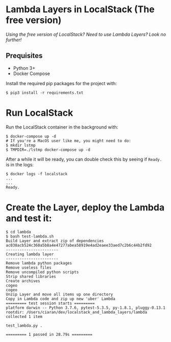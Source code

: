 # Lambda Layers in LocalStack (The free version)

*Using the free version of LocalStack? Need to use Lambda Layers? Look no further!*

## Prequisites
* Python 3+
* Docker Compose

Install the required pip packages for the project with:
```
$ pip3 install -r requirements.txt
```

# Run LocalStack

Run the LocalStack container in the background with:
```
$ docker-compose up -d
# If you're a MacOS user like me, you might need to do:
$ mkdir lstmp
$ TMPDIR=./lstmp docker-compose up -d
```

After a while it will be ready, you can double check this by seeing if `Ready.` is in the logs:
```
$ docker logs -f localstack
...
...
Ready.
```

# Create the Layer, deploy the Lambda and test it:

```
$ cd lambda
$ bash test-lambda.sh
Build Layer and extract zip of dependencies
ac038acb524c360a5b8a4e47277abea58919e4ad2eaee33aed7c2b6c44b2fd92
-----------------------
Creating lambda layer
-----------------------
Remove lambda python packages
Remove useless files
Remove uncompiled python scripts
Strip shared libraries
Create archives
cogeo
cogeo
Unzip Layer and move all items up one directory
Copy in Lambda code and zip up new 'uber' Lambda
========= test session starts =========
platform darwin -- Python 3.7.6, pytest-5.3.5, py-1.8.1, pluggy-0.13.1
rootdir: /Users/ciaran/dev/localstack_and_lambda_layers/lambda
collected 1 item                                                                                                                                                                                       

test_lambda.py .

========= 1 passed in 28.79s =========
```
